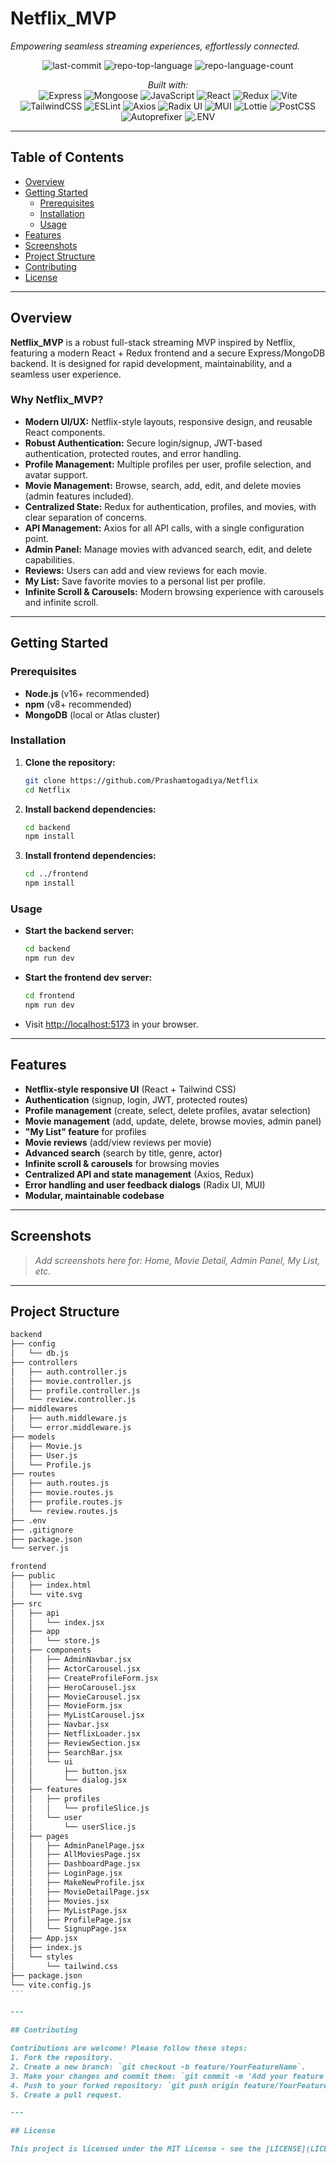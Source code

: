 # Netflix_MVP

_Empowering seamless streaming experiences, effortlessly connected._

<p align="center">
  <img alt="last-commit" src="https://img.shields.io/github/last-commit/Prashamtogadiya/Netflix?style=flat&logo=git&logoColor=white&color=E50914" />
  <img alt="repo-top-language" src="https://img.shields.io/github/languages/top/Prashamtogadiya/Netflix?style=flat&color=E50914" />
  <img alt="repo-language-count" src="https://img.shields.io/github/languages/count/Prashamtogadiya/Netflix?style=flat&color=E50914" />
</p>

<p align="center">
  <em>Built with:</em><br/>
  <img alt="Express" src="https://img.shields.io/badge/Express-000000.svg?style=flat&logo=Express&logoColor=white" />
  <img alt="Mongoose" src="https://img.shields.io/badge/Mongoose-F04D35.svg?style=flat&logo=Mongoose&logoColor=white" />
  <img alt="JavaScript" src="https://img.shields.io/badge/JavaScript-F7DF1E.svg?style=flat&logo=JavaScript&logoColor=black" />
  <img alt="React" src="https://img.shields.io/badge/React-61DAFB.svg?style=flat&logo=React&logoColor=black" />
  <img alt="Redux" src="https://img.shields.io/badge/Redux-764ABC.svg?style=flat&logo=Redux&logoColor=white" />
  <img alt="Vite" src="https://img.shields.io/badge/Vite-646CFF.svg?style=flat&logo=Vite&logoColor=white" />
  <img alt="TailwindCSS" src="https://img.shields.io/badge/TailwindCSS-06B6D4.svg?style=flat&logo=TailwindCSS&logoColor=white" />
  <img alt="ESLint" src="https://img.shields.io/badge/ESLint-4B32C3.svg?style=flat&logo=ESLint&logoColor=white" />
  <img alt="Axios" src="https://img.shields.io/badge/Axios-5A29E4.svg?style=flat&logo=Axios&logoColor=white" />
  <img alt="Radix UI" src="https://img.shields.io/badge/RadixUI-18181b.svg?style=flat&logo=react&logoColor=white" />
  <img alt="MUI" src="https://img.shields.io/badge/MUI-007FFF.svg?style=flat&logo=mui&logoColor=white" />
  <img alt="Lottie" src="https://img.shields.io/badge/Lottie-00BFFF.svg?style=flat&logo=lottie&logoColor=white" />
  <img alt="PostCSS" src="https://img.shields.io/badge/PostCSS-DD3A0A.svg?style=flat&logo=PostCSS&logoColor=white" />
  <img alt="Autoprefixer" src="https://img.shields.io/badge/Autoprefixer-DD3735.svg?style=flat&logo=Autoprefixer&logoColor=white" />
  <img alt=".ENV" src="https://img.shields.io/badge/.ENV-ECD53F.svg?style=flat&logo=dotenv&logoColor=black" />
</p>

---

## Table of Contents
- [Overview](#overview)
- [Getting Started](#getting-started)
  - [Prerequisites](#prerequisites)
  - [Installation](#installation)
  - [Usage](#usage)
- [Features](#features)
- [Screenshots](#screenshots)
- [Project Structure](#project-structure)
- [Contributing](#contributing)
- [License](#license)

---

## Overview

**Netflix_MVP** is a robust full-stack streaming MVP inspired by Netflix, featuring a modern React + Redux frontend and a secure Express/MongoDB backend. It is designed for rapid development, maintainability, and a seamless user experience.

### Why Netflix_MVP?
- **Modern UI/UX:** Netflix-style layouts, responsive design, and reusable React components.
- **Robust Authentication:** Secure login/signup, JWT-based authentication, protected routes, and error handling.
- **Profile Management:** Multiple profiles per user, profile selection, and avatar support.
- **Movie Management:** Browse, search, add, edit, and delete movies (admin features included).
- **Centralized State:** Redux for authentication, profiles, and movies, with clear separation of concerns.
- **API Management:** Axios for all API calls, with a single configuration point.
- **Admin Panel:** Manage movies with advanced search, edit, and delete capabilities.
- **Reviews:** Users can add and view reviews for each movie.
- **My List:** Save favorite movies to a personal list per profile.
- **Infinite Scroll & Carousels:** Modern browsing experience with carousels and infinite scroll.

---

## Getting Started

### Prerequisites
- **Node.js** (v16+ recommended)
- **npm** (v8+ recommended)
- **MongoDB** (local or Atlas cluster)

### Installation

1. **Clone the repository:**
   ```sh
   git clone https://github.com/Prashamtogadiya/Netflix
   cd Netflix
   ```
2. **Install backend dependencies:**
   ```sh
   cd backend
   npm install
   ```
3. **Install frontend dependencies:**
   ```sh
   cd ../frontend
   npm install
   ```

### Usage

- **Start the backend server:**
  ```sh
  cd backend
  npm run dev
  ```
- **Start the frontend dev server:**
  ```sh
  cd frontend
  npm run dev
  ```
- Visit [http://localhost:5173](http://localhost:5173) in your browser.

---

## Features

- **Netflix-style responsive UI** (React + Tailwind CSS)
- **Authentication** (signup, login, JWT, protected routes)
- **Profile management** (create, select, delete profiles, avatar selection)
- **Movie management** (add, update, delete, browse movies, admin panel)
- **"My List" feature** for profiles
- **Movie reviews** (add/view reviews per movie)
- **Advanced search** (search by title, genre, actor)
- **Infinite scroll & carousels** for browsing movies
- **Centralized API and state management** (Axios, Redux)
- **Error handling and user feedback dialogs** (Radix UI, MUI)
- **Modular, maintainable codebase**

---

## Screenshots

> _Add screenshots here for: Home, Movie Detail, Admin Panel, My List, etc._

---

## Project Structure
````markdown
backend
├── config
│   └── db.js
├── controllers
│   ├── auth.controller.js
│   ├── movie.controller.js
│   ├── profile.controller.js
│   └── review.controller.js
├── middlewares
│   ├── auth.middleware.js
│   └── error.middleware.js
├── models
│   ├── Movie.js
│   ├── User.js
│   └── Profile.js
├── routes
│   ├── auth.routes.js
│   ├── movie.routes.js
│   ├── profile.routes.js
│   └── review.routes.js
├── .env
├── .gitignore
├── package.json
└── server.js

frontend
├── public
│   ├── index.html
│   └── vite.svg
├── src
│   ├── api
│   │   └── index.jsx
│   ├── app
│   │   └── store.js
│   ├── components
│   │   ├── AdminNavbar.jsx
│   │   ├── ActorCarousel.jsx
│   │   ├── CreateProfileForm.jsx
│   │   ├── HeroCarousel.jsx
│   │   ├── MovieCarousel.jsx
│   │   ├── MovieForm.jsx
│   │   ├── MyListCarousel.jsx
│   │   ├── Navbar.jsx
│   │   ├── NetflixLoader.jsx
│   │   ├── ReviewSection.jsx
│   │   ├── SearchBar.jsx
│   │   └── ui
│   │       ├── button.jsx
│   │       └── dialog.jsx
│   ├── features
│   │   ├── profiles
│   │   │   └── profileSlice.js
│   │   └── user
│   │       └── userSlice.js
│   ├── pages
│   │   ├── AdminPanelPage.jsx
│   │   ├── AllMoviesPage.jsx
│   │   ├── DashboardPage.jsx
│   │   ├── LoginPage.jsx
│   │   ├── MakeNewProfile.jsx
│   │   ├── MovieDetailPage.jsx
│   │   ├── Movies.jsx
│   │   ├── MyListPage.jsx
│   │   ├── ProfilePage.jsx
│   │   └── SignupPage.jsx
│   ├── App.jsx
│   ├── index.js
│   └── styles
│       └── tailwind.css
├── package.json
└── vite.config.js
```

---

## Contributing

Contributions are welcome! Please follow these steps:
1. Fork the repository.
2. Create a new branch: `git checkout -b feature/YourFeatureName`.
3. Make your changes and commit them: `git commit -m 'Add your feature'`.
4. Push to your forked repository: `git push origin feature/YourFeatureName`.
5. Create a pull request.

---

## License

This project is licensed under the MIT License - see the [LICENSE](LICENSE) file for details.